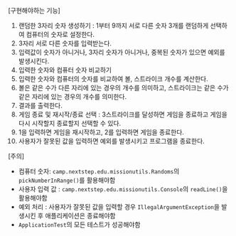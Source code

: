 
[구현해야하는 기능]
1. 랜덤한 3자리 숫자 생성하기 : 1부터 9까지 서로 다른 숫자 3개를 랜덤하게 선택하여 컴퓨터의 숫자로 설정한다.
2. 3자리 서로 다른 숫자를 입력받는다.
3. 입력값이 숫자가 아니거나, 3자리 숫자가 아니거나, 중복된 숫자가 있으면 예외를 발생시킨다.
4. 입력한 숫자와 컴퓨터 숫자 비교하기
5. 입력한 숫자와 컴퓨터의 숫자를 비교하여 볼, 스트라이크 개수를 계산한다.
6. 볼은 같은 수가 다른 자리에 있는 경우의 개수를 의미하고, 스트라이크는 같은 수가 같은 자리에 있는 경우의 개수를 의미한다.
7. 결과를 출력한다.
8. 게임 종료 및 재시작/종료 선택 : 3스트라이크를 달성하면 게임을 종료하고 게임을 다시 시작할지 종료할지 선택할 수 있다.
9. 1을 입력하면 게임을 재시작하고, 2를 입력하면 게임을 종료한다.
10. 사용자가 잘못된 값을 입력하면 예외를 발생시키고 프로그램을 종료한다.

[주의]
* 컴퓨터 숫자:  `camp.nextstep.edu.missionutils.Randoms`의 `pickNumberInRange()`를 활용해야함
* 사용자 입력 값 : `camp.nextstep.edu.missionutils.Console`의 `readLine()`을 활용해야함
* 예외 처리 : 사용자가 잘못된 값을 입력할 경우 `IllegalArgumentException`을 발생시킨 후 애플리케이션은 종료해야함
* `ApplicationTest`의 모든 테스트가 성공해야함